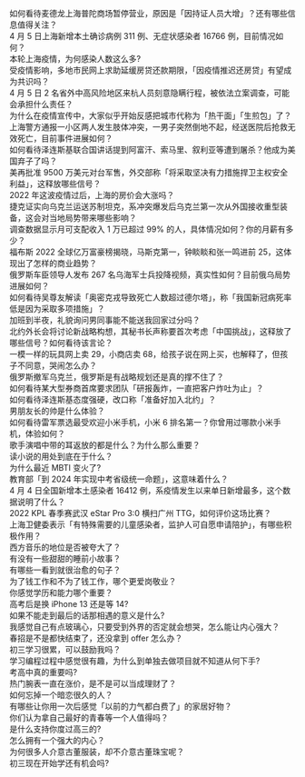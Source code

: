 如何看待麦德龙上海普陀商场暂停营业，原因是「因持证人员大增」？还有哪些信息值得关注？  
4 月 5 日上海新增本土确诊病例 311 例、无症状感染者 16766 例，目前情况如何？  
本轮上海疫情，为何感染人数这么多?  
受疫情影响，多地市民网上求助延缓房贷还款期限，「因疫情推迟还房贷」有望成为共识吗？  
4 月 5 日 2 名省外中高风险地区来杭人员刻意隐瞒行程，被依法立案调查，可能会承担什么责任？  
为什么在疫情宣传中，大家似乎开始反感把城市代称为「热干面」「生煎包」了？  
上海警方通报一小区两人发生肢体冲突，一男子突然倒地不起，经送医院后抢救无效死亡，目前事件进展如何？  
如何看待泽连斯基联合国讲话提到阿富汗、索马里、叙利亚等遭到屠杀？他成为美国弃子了吗？  
美再批准 9500 万美元对台军售，外交部称「将采取坚决有力措施捍卫主权安全利益」，这释放哪些信号？  
2022 年这波疫情过后，上海的房价会大涨吗？  
捷克证实向乌克兰运送苏制坦克，系冲突爆发后乌克兰第一次从外国接收重型装备，这会对当地局势带来哪些影响？  
调查数据显示月可支配收入 1 万已超过 99% 的人，具体情况如何？你的月薪有多少？  
福布斯 2022 全球亿万富豪榜揭晓，马斯克第一，钟睒睒和张一鸣进前 25，这体现出了怎样的商业趋势？  
俄罗斯车臣领导人发布 267 名乌海军士兵投降视频，真实性如何？目前俄乌局势进展如何？  
如何看待吴尊友解读「奥密克戎导致死亡人数超过德尔塔」，称「我国新冠病死率低是因为采取多项措施」？  
加班到半夜，礼貌询问男同事能不能送我回家过分吗？  
北约外长会将讨论新战略构想，其秘书长声称要首次考虑「中国挑战」，这释放了哪些信号？如何看待该言论？  
一模一样的玩具网上卖 29，小商店卖 68，给孩子说在网上买，也解释了，但孩子不同意，哭闹怎么办？  
俄罗斯撤军乌克兰，俄罗斯是有战略规划还是真的撑不住了？  
如何看待某大型券商首席要求团队「研报轰炸，一直把客户炸吐为止」？  
如何看待泽连斯基态度强硬，改口称「准备好加入北约」？  
男朋友长的帅是什么体验？  
如何看待雷军票选最受欢迎小米手机，小米 6 排名第一？你曾用过哪款小米手机，体验如何？  
歌手演唱中带的耳返放的都是什么？为什么那么重要？  
读小说的用处到底在于什么？  
为什么最近 MBTI 变火了?  
教育部「到 2024 年实现中考省级统一命题」，这意味着什么？  
4 月 4 日全国新增本土感染者 16412 例，系疫情发生以来单日新增最多，这个数据说明了什么？  
2022 KPL 春季赛武汉 eStar Pro 3:0 横扫广州 TTG，如何评价这场比赛？  
上海卫健委表示「有特殊需要的儿童感染者，监护人可自愿申请陪护」，有哪些积极作用？  
西方音乐的地位是否被夸大了？  
有没有一些甜甜的睡前小故事？  
有哪些一看到就很治愈的句子？  
为了钱工作和不为了钱工作，哪个更爱岗敬业？  
你感觉学历和能力哪个重要？  
高考后是换 iPhone 13 还是等 14?  
如果不能走到最后的话那相遇的意义是什么?  
我感觉自己有点玻璃心，只要受到外界的否定就会想哭，怎么能让内心强大？  
春招是不是都快结束了，还没拿到 offer 怎么办？  
初三学习很累，可以鼓励我吗？  
学习编程过程中感觉很有趣，为什么到单独去做项目就不知道从何下手?  
考高中真的重要吗?  
热门腕表一直在涨价，是不是可以当成理财了？  
如何忘掉一个暗恋很久的人？  
有哪些让你用一次后感觉「以前的力气都白费了」的家居好物？  
你们认为拿自己最好的青春等一个人值得吗？  
是什么支持你度过高三的?  
怎么拥有一个强大的内心？  
为何很多人介意古董服装，却不介意古董珠宝呢？  
初三现在开始学还有机会吗?  
